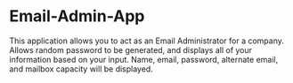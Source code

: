 # Email-Admin-App
This application allows you to act as an Email Administrator for a company. Allows random password to be generated, and displays all of your information based on your input. Name, email, password, alternate email, and mailbox capacity will be displayed.
